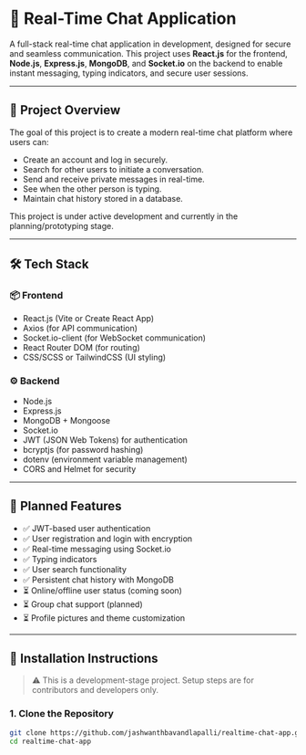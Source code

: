 
# 💬 Real-Time Chat Application

A full-stack real-time chat application in development, designed for secure and seamless communication. This project uses **React.js** for the frontend, **Node.js**, **Express.js**, **MongoDB**, and **Socket.io** on the backend to enable instant messaging, typing indicators, and secure user sessions.

---

## 📌 Project Overview

The goal of this project is to create a modern real-time chat platform where users can:

- Create an account and log in securely.
- Search for other users to initiate a conversation.
- Send and receive private messages in real-time.
- See when the other person is typing.
- Maintain chat history stored in a database.

This project is under active development and currently in the planning/prototyping stage.

---

## 🛠️ Tech Stack

### 📦 Frontend
- React.js (Vite or Create React App)
- Axios (for API communication)
- Socket.io-client (for WebSocket communication)
- React Router DOM (for routing)
- CSS/SCSS or TailwindCSS (UI styling)

### ⚙️ Backend
- Node.js
- Express.js
- MongoDB + Mongoose
- Socket.io
- JWT (JSON Web Tokens) for authentication
- bcryptjs (for password hashing)
- dotenv (environment variable management)
- CORS and Helmet for security

---

## 🔐 Planned Features

- ✅ JWT-based user authentication
- ✅ User registration and login with encryption
- ✅ Real-time messaging using Socket.io
- ✅ Typing indicators
- ✅ User search functionality
- ✅ Persistent chat history with MongoDB
- ⏳ Online/offline user status (coming soon)
- ⏳ Group chat support (planned)
- ⏳ Profile pictures and theme customization

---

## 🧪 Installation Instructions

> ⚠️ This is a development-stage project. Setup steps are for contributors and developers only.

### 1. Clone the Repository

```bash
git clone https://github.com/jashwanthbavandlapalli/realtime-chat-app.git
cd realtime-chat-app
